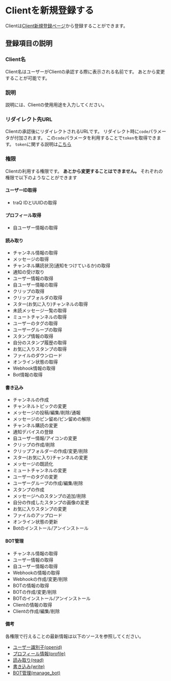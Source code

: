 # Clientを新規登録する

Clientは[Client新規登録ページ](/clients/create)から登録することができます。

## 登録項目の説明

### Client名

Client名はユーザーがClientの承認する際に表示される名前です。
あとから変更することが可能です。

### 説明

説明には、Clientの使用用途を入力してください。

### リダイレクト先URL

Clientの承認後にリダイレクトされるURLです。
リダイレクト時に`code`パラメータが付加されます。
この`code`パラメータを利用することで`token`を取得できます。
`token`に関する説明は[こちら](/docs/client/page)

### 権限

Clientの利用する権限です。
**あとから変更することはできません。**
それぞれの権限で以下のようなことができます

#### ユーザーID取得

+ traQ IDとUUIDの取得

#### プロフィール取得

+ 自ユーザー情報の取得

#### 読み取り

+ チャンネル情報の取得
+ メッセージの取得
+ チャンネル購読状況(通知をつけているか)の取得
+ 通知の受け取り
+ ユーザー情報の取得
+ 自ユーザー情報の取得
+ クリップの取得
+ クリップフォルダの取得
+ スター(お気に入り)チャンネルの取得
+ 未読メッセージ一覧の取得
+ ミュートチャンネルの取得
+ ユーザーのタグの取得
+ ユーザーグループの取得
+ スタンプ情報の取得
+ 自分のスタンプ履歴の取得
+ お気に入りスタンプの取得
+ ファイルのダウンロード
+ オンライン状態の取得
+ Webhook情報の取得
+ Bot情報の取得

#### 書き込み

+ チャンネルの作成
+ チャンネルトピックの変更
+ メッセージの投稿/編集/削除/通報
+ メッセージのピン留め/ピン留めの解除
+ チャンネル購読の変更
+ 通知デバイスの登録
+ 自ユーザー情報/アイコンの変更
+ クリップの作成/削除
+ クリップフォルダーの作成/変更/削除
+ スター(お気に入り)チャンネルの変更
+ メッセージの既読化
+ ミュートチャンネルの変更
+ ユーザーのタグの変更
+ ユーザーグループの作成/編集/削除
+ スタンプの作成
+ メッセージへのスタンプの追加/削除
+ 自分の作成したスタンプの画像の変更
+ お気に入りスタンプの変更
+ ファイルのアップロード
+ オンライン状態の更新
+ Botのインストール/アンインストール

#### BOT管理

+ チャンネル情報の取得
+ ユーザー情報の取得
+ 自ユーザー情報の取得
+ Webhookの情報の取得
+ Webhookの作成/変更/削除
+ BOTの情報の取得
+ BOTの作成/変更/削除
+ BOTのインストール/アンインストール
+ Clientの情報の取得
+ Clientの作成/編集/削除

#### 備考

各権限で行えることの最新情報は以下のソースを参照してください。

+ [ユーザー識別子(openid)](https://github.com/traPtitech/traQ/blob/master/service/rbac/role/openid.go)
+ [プロフィール情報(profile)](https://github.com/traPtitech/traQ/blob/master/service/rbac/role/profile.go)
+ [読み取り(read)](https://github.com/traPtitech/traQ/blob/master/service/rbac/role/read.go)
+ [書き込み(write)](https://github.com/traPtitech/traQ/blob/master/service/rbac/role/write.go)
+ [BOT管理(manage_bot)](https://github.com/traPtitech/traQ/blob/master/service/rbac/role/manage_bot.go)
